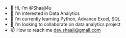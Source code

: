 - 👋 Hi, I’m @Shaaji4u
- 👀 I’m interested in Data Analytics 
- 🌱 I’m currently learning Python, Advance Excel, SQL
- 💞️ I’m looking to collaborate on data analytics project 
- 📫 How to reach me dev.shaaji@gmail.com

<!---
Shaaji4u/Shaaji4u is a ✨ special ✨ repository because its `README.md` (this file) appears on your GitHub profile.
You can click the Preview link to take a look at your changes.
--->
